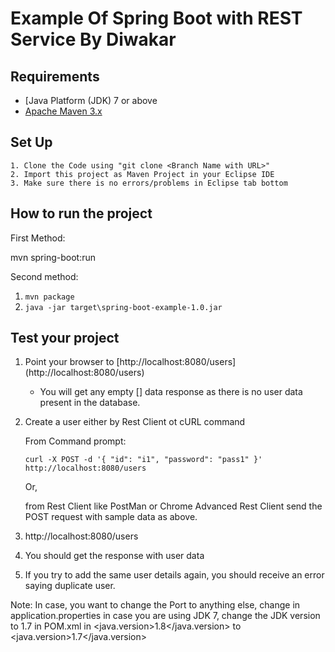 Example Of Spring Boot with REST Service By Diwakar
=====================================================================================

Requirements
------------

* [Java Platform (JDK) 7 or above
* [Apache Maven 3.x](http://maven.apache.org/)


Set Up
------------
	1. Clone the Code using "git clone <Branch Name with URL>"
	2. Import this project as Maven Project in your Eclipse IDE
	3. Make sure there is no errors/problems in Eclipse tab bottom 


How to run the project
-----------
First Method:

mvn spring-boot:run

Second method:

1. `mvn package`
2. `java -jar target\spring-boot-example-1.0.jar`


Test your project
-----------

1. Point your browser to [http://localhost:8080/users] (http://localhost:8080/users)
   - You will get any empty [] data response as there is no user data present in the database.

2. Create a user either by Rest Client ot cURL command
   
   From Command prompt:
   
   `curl -X POST -d '{ "id": "i1", "password": "pass1" }' http://localhost:8080/users` 
   
   Or, 
   
   from Rest Client like PostMan or Chrome Advanced Rest Client send the POST request with sample data as above.

3. http://localhost:8080/users

4. You should get the response with user data

5. If you try to add the same user details again, you should receive an error saying duplicate user.


Note: 
In case, you want to change the Port to anything else,
change in application.properties
in case you are using JDK 7, change the JDK version to 1.7 in POM.xml in <java.version>1.8</java.version> to <java.version>1.7</java.version>


